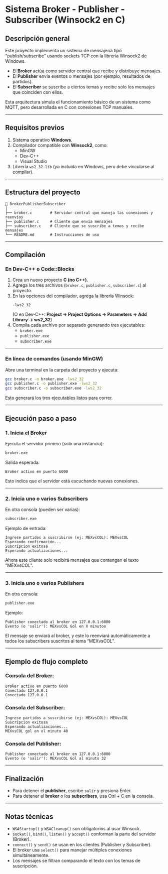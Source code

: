 # Sistema Broker - Publisher - Subscriber (Winsock2 en C)

## Descripción general

Este proyecto implementa un sistema de mensajería tipo “publish/subscribe” usando sockets TCP con la librería Winsock2 de Windows.

- El **Broker** actúa como servidor central que recibe y distribuye mensajes.  
- El **Publisher** envía eventos o mensajes (por ejemplo, resultados de partidos).  
- El **Subscriber** se suscribe a ciertos temas y recibe solo los mensajes que coinciden con ellos.

Esta arquitectura simula el funcionamiento básico de un sistema como MQTT, pero desarrollada en C con conexiones TCP manuales.

---

## Requisitos previos

1. Sistema operativo **Windows**.  
2. Compilador compatible con **Winsock2**, como:
   - MinGW
   - Dev-C++
   - Visual Studio
3. Librería `ws2_32.lib` (ya incluida en Windows, pero debe vincularse al compilar).

---

## Estructura del proyecto

```
📂 BrokerPublisherSubscriber
│
├── broker.c        # Servidor central que maneja las conexiones y reenvíos
├── publisher.c     # Cliente que envía mensajes
├── subscriber.c    # Cliente que se suscribe a temas y recibe mensajes
└── README.md       # Instrucciones de uso
```

---

## Compilación

### En Dev-C++ o Code::Blocks

1. Crea un nuevo proyecto **C (no C++)**.
2. Agrega los tres archivos (`broker.c`, `publisher.c`, `subscriber.c`) al proyecto.
3. En las opciones del compilador, agrega la librería Winsock:
   ```
   -lws2_32
   ```
   (O en Dev-C++: **Project → Project Options → Parameters → Add Library → ws2_32**)
4. Compila cada archivo por separado generando tres ejecutables:
   - `broker.exe`
   - `publisher.exe`
   - `subscriber.exe`

---

### En línea de comandos (usando MinGW)

Abre una terminal en la carpeta del proyecto y ejecuta:

```bash
gcc broker.c -o broker.exe -lws2_32
gcc publisher.c -o publisher.exe -lws2_32
gcc subscriber.c -o subscriber.exe -lws2_32
```

Esto generará los tres ejecutables listos para correr.

---

## Ejecución paso a paso

### 1. Inicia el Broker

Ejecuta el servidor primero (solo una instancia):

```bash
broker.exe
```

Salida esperada:
```
Broker activo en puerto 6000
```

Esto indica que el servidor está escuchando nuevas conexiones.

---

### 2. Inicia uno o varios Subscribers

En otra consola (pueden ser varias):

```bash
subscriber.exe
```

Ejemplo de entrada:
```
Ingrese partidos a suscribirse (ej: MEXvsCOL): MEXvsCOL
Esperando confirmación...
Suscripcion exitosa
Esperando actualizaciones...
```

Ahora este cliente solo recibirá mensajes que contengan el texto “MEXvsCOL”.

---

### 3. Inicia uno o varios Publishers

En otra consola:

```bash
publisher.exe
```

Ejemplo:
```
Publisher conectado al broker en 127.0.0.1:6000
Evento (o 'salir'): MEXvsCOL Gol en X minutoo
```

El mensaje se enviará al broker, y este lo reenviará automáticamente a todos los subscribers suscritos al tema “MEXvsCOL”.

---

## Ejemplo de flujo completo

### Consola del Broker:
```
Broker activo en puerto 6000
Conectado 127.0.0.1
Conectado 127.0.0.1
```

### Consola del Subscriber:
```
Ingrese partidos a suscribirse (ej: MEXvsCOL): MEXvsCOL
Suscripcion exitosa
Esperando actualizaciones...
MEXvsCOL gol en el minuto 40
```

### Consola del Publisher:
```
Publisher conectado al broker en 127.0.0.1:6000
Evento (o 'salir'): MEXvsCOL Gol al minuto 32
```

---

## Finalización

- Para detener el **publisher**, escribe `salir` y presiona Enter.  
- Para detener el **broker** o los **subscribers**, usa Ctrl + C en la consola.

---

## Notas técnicas

- `WSAStartup()` y `WSACleanup()` son obligatorios al usar Winsock.  
- `socket()`, `bind()`, `listen()` y `accept()` conforman la parte del servidor (Broker).  
- `connect()` y `send()` se usan en los clientes (Publisher y Subscriber).  
- El broker usa `select()` para manejar múltiples conexiones simultáneamente.  
- Los mensajes se filtran comparando el texto con los temas de suscripción.
